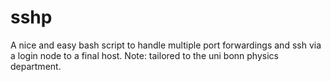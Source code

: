 # sshp
A nice and easy bash script to handle multiple port forwardings and ssh via a login node to a final host. Note: tailored to the uni bonn physics department.
